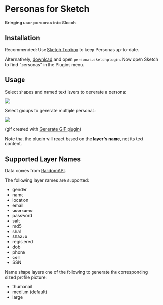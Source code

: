 # Personas for Sketch
Bringing user personas into Sketch

## Installation
Recommended: Use [Sketch Toolbox](http://sketchtoolbox.com/) to keep Personas up-to-date.

Alternatively, [download](https://github.com/nolastan/Sketch-Personas/archive/master.zip) and open `personas.sketchplugin`. Now open Sketch to find "personas" in the Plugins menu.

## Usage
Select shapes and named text layers to generate a persona:

![](http://s15.postimg.org/r0h9jqt5n/personas.gif)

Select groups to generate multiple personas:

![](http://i.imgur.com/CUFI8nw.gif)

(gif created with [Generate GIF plugin](https://github.com/nathco/generate-gif))

Note that the plugin will react based on the **layer's name**, not its text content.

## Supported Layer Names
Data comes from [RandomAPI](https://randomuser.me/).

The following layer names are supported:
- gender
- name
- location
- email
- username
- password
- salt
- md5
- sha1
- sha256
- registered
- dob
- phone
- cell
- SSN

Name shape layers one of the following to generate the corresponding sized profile picture:
- thumbnail
- medium (default)
- large
